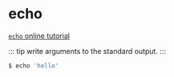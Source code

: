 # echo

[`echo` online tutorial](https://arthas.aliyun.com/doc/arthas-tutorials.html?language=en&id=command-echo)

::: tip
write arguments to the standard output.
:::

```bash
$ echo 'hello'
```
